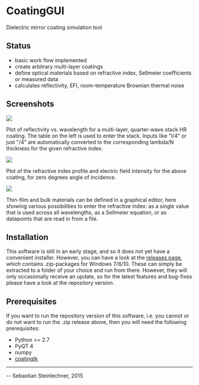 CoatingGUI
==========

Dielectric mirror coating simulation tool

Status
------
- basic work flow implemented
- create arbitrary multi-layer coatings
- define optical materials based on refractive index, Sellmeier coefficients or
  measured data
- calculates reflectivity, EFI, room-temperature Brownian thermal noise

Screenshots
-----------

<img src="refl_vs_wavelength.png" />

Plot of reflectivity vs. wavelength for a multi-layer, quarter-wave stack HR
coating. The table on the left is used to enter the stack. Inputs like "l/4"
or just "/4" are automatically converted to the corresponding lambda/N
thickness for the given refractive index.

<img src="refr_index_profile.png" />

Plot of the refractive index profile and electric field intensity for the
above coating, for zero degrees angle of incidence.

<img src="material_editor.png" />

Thin-film and bulk materials can be defined in a graphical editor, here showing various possibilities to enter the refractive index: as a single value that is used across all wavelengths, as a Sellmeier equation, or as datapoints that are read in from a file.

Installation
------------

This software is still in an early stage, and so it does not yet have a convenient installer. However, you can have a look at the [releases page](https://github.com/sestei/CoatingGUI/releases/), which contains .zip-packages for Windows 7/8/10. These can simply be extracted to a folder of your choice and run from there. However, they will only occasionally receive an update, so for the latest features and bug-fixes please have a look at the repository version.

Prerequisites
-------------

If you want to run the repository version of this software, i.e. you cannot or do not want to run the .zip release above, then you will need the following prerequisites:

- Python >= 2.7
- PyQT 4
- numpy
- [coatingtk](https://github.com/sestei/coatingtk)

---
-- Sebastian Steinlechner, 2015
